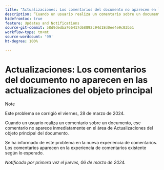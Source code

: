 ```yaml
---
title: "Actualizaciones: Los comentarios del documento no aparecen en las actualizaciones del objeto principal"
description: “Cuando un usuario realiza un comentario sobre un documento, ese comentario no aparece inmediatamente en el área de Actualizaciones del objeto principal del documento”.
hidefromtoc: true
feature: Updates and Notifications
source-git-commit: 58d9dedba766417d68892c94d18d0ee4e9c03b51
workflow-type: tm+mt
source-wordcount: '99'
ht-degree: 100%

---
```



# Actualizaciones: Los comentarios del documento no aparecen en las actualizaciones del objeto principal

>[!NOTE]
>
>Este problema se corrigió el viernes, 28 de marzo de 2024.

<!--WF, WFP-->

Cuando un usuario realiza un comentario sobre un documento, ese comentario no aparece inmediatamente en el área de Actualizaciones del objeto principal del documento.

Se ha informado de este problema en la nueva experiencia de comentarios. Los comentarios aparecen en la experiencia de comentarios existente según lo esperado.

_Notificado por primera vez el jueves, 06 de marzo de 2024._
